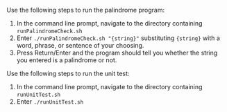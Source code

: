 Use the following steps to run the palindrome program:

1. In the command line prompt, navigate to the directory containing `runPalindromeCheck.sh`
2. Enter `./runPalindromeCheck.sh "{string}"` substituting `{string}` with a word, phrase, or sentence of your choosing.
3. Press Return/Enter and the program should tell you whether the string you entered is a palindrome or not.


Use the following steps to run the unit test:

1. In the command line prompt, navigate to the directory containing `runUnitTest.sh`
2. Enter `./runUnitTest.sh`